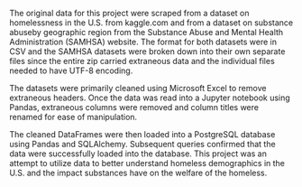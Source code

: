 The original data for this project were scraped from a dataset on homelessness in the U.S. from kaggle.com and from a dataset on
substance abuseby geographic region from the Substance Abuse and Mental Health Administration (SAMHSA) website. The format for both
datasets were in CSV and the SAMHSA datasets were broken down into their own separate files since the entire zip carried extraneous data
and the individual files needed to have UTF-8 encoding. 

The datasets were primarily cleaned using Microsoft Excel to remove extraneous headers. Once the data was read into a Jupyter
notebook using Pandas, extraneous columns were removed and column titles were renamed for ease of manipulation. 

The cleaned DataFrames were then loaded into a PostgreSQL database using Pandas and SQLAlchemy. Subsequent queries confirmed that the data
were successfully loaded into the database. This project was an attempt to utilize data to better understand homeless demographics in the
U.S. and the impact substances have on the welfare of the homeless. 
